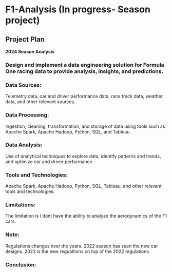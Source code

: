 # F1-Analysis (In progress- Season project) 
## Project Plan

**2024 Season Analysis**
### Design and implement a data engineering solution for Formula One racing data to provide analysis, insights, and predictions.

### Data Sources: 
Telemetry data, car and driver performance data, race track data, weather data, and other relevant sources.

### Data Processing: 
Ingestion, cleaning, transformation, and storage of data using tools such as Apache Spark, Apache Hadoop, Python, SQL, and Tableau.

### Data Analysis: 
Use of analytical techniques to explore data, identify patterns and trends, and optimize car and driver performance.

### Tools and Technologies: 
Apache Spark, Apache Hadoop, Python, SQL, Tableau, and other relevant tools and technologies.

### Limitations:
The limitation is I dont have the ability to analyze the aerodynamics of the F1 cars. 

### Note:
Regulations changes over the years. 2022 season has seen the new car designs. 2023 is the new regualtions on top of the 2022 regulations.

### Conclusion: 
